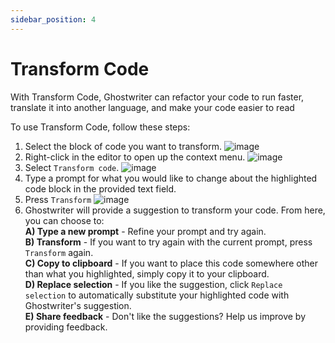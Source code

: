 ```yaml
---
sidebar_position: 4
---
```


# Transform Code

With Transform Code, Ghostwriter can refactor your code to run faster, translate it into another language, and make your code easier to read

To use Transform Code, follow these steps:

1. Select the block of code you want to transform.
   ![image](https://replit-docs-images.util.repl.co/images/ghostwriter/Transform_Code_Step_1.png)
2. Right-click in the editor to open up the context menu.
   ![image](https://replit-docs-images.util.repl.co/images/ghostwriter/Transform_Code_Step_3.png)
3. Select `Transform code`.
   ![image](https://replit-docs-images.util.repl.co/images/ghostwriter/Transform_Code_Step_4.png)
4. Type a prompt for what you would like to change about the highlighted code block in the provided text field.
5. Press `Transform`
   ![image](https://replit-docs-images.util.repl.co/images/ghostwriter/Transform_Code_Step_6.png)
6. Ghostwriter will provide a suggestion to transform your code. From here, you can choose to:  
   **A) Type a new prompt** - Refine your prompt and try again.  
   **B) Transform** - If you want to try again with the current prompt, press `Transform` again.  
   **C) Copy to clipboard** - If you want to place this code somewhere other than what you highlighted, simply copy it to your clipboard.  
   **D) Replace selection** - If you like the suggestion, click `Replace selection` to automatically substitute your highlighted code with Ghostwriter's suggestion.  
   **E) Share feedback** - Don't like the suggestions? Help us improve by providing feedback.
